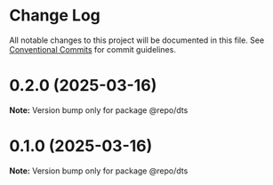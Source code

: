 # Change Log

All notable changes to this project will be documented in this file.
See [Conventional Commits](https://conventionalcommits.org) for commit guidelines.

# 0.2.0 (2025-03-16)

**Note:** Version bump only for package @repo/dts





# 0.1.0 (2025-03-16)

**Note:** Version bump only for package @repo/dts
